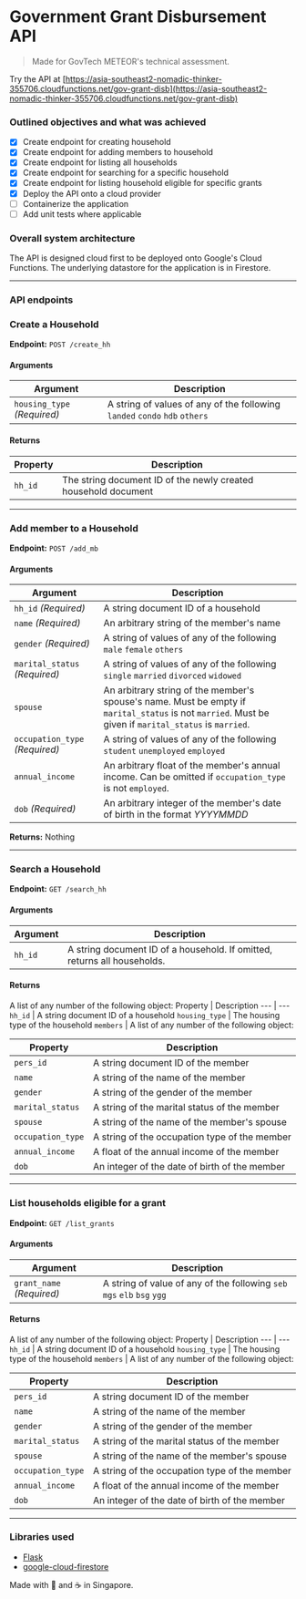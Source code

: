 # Government Grant Disbursement API
> Made for GovTech METEOR's technical assessment.

Try the API at [https://asia-southeast2-nomadic-thinker-355706.cloudfunctions.net/gov-grant-disb](https://asia-southeast2-nomadic-thinker-355706.cloudfunctions.net/gov-grant-disb)

### Outlined objectives and what was achieved
- [x] Create endpoint for creating household
- [x] Create endpoint for adding members to household
- [x] Create endpoint for listing all households
- [x] Create endpoint for searching for a specific household
- [x] Create endpoint for listing household eligible for specific grants
- [x] Deploy the API onto a cloud provider
- [ ] Containerize the application
- [ ] Add unit tests where applicable

### Overall system architecture
The API is designed cloud first to be deployed onto Google's Cloud Functions. The underlying datastore for the application is in Firestore. 

---

### API endpoints

### Create a Household
**Endpoint:** ```POST /create_hh```

#### Arguments
Argument | Description
--- | ---
```housing_type```  *(Required)* | A string of values of any of the following ```landed``` ```condo``` ```hdb``` ```others```

#### Returns
Property | Description
--- | ---
```hh_id``` | The string document ID of the newly created household document

---

### Add member to a Household
**Endpoint:** ```POST /add_mb```

#### Arguments
Argument | Description
--- | ---
```hh_id``` *(Required)* | A string document ID of a household
```name``` *(Required)* | An arbitrary string of the member's name
```gender``` *(Required)* | A string of values of any of the following ```male``` ```female``` ```others```
```marital_status``` *(Required)* | A string of values of any of the following ```single``` ```married``` ```divorced``` ```widowed```
```spouse``` | An arbitrary string of the member's spouse's name. Must be empty if ```marital_status``` is not ```married```. Must be given if ```marital_status``` is ```married```.
```occupation_type``` *(Required)* | A string of values of any of the following ```student``` ```unemployed``` ```employed```
```annual_income``` | An arbitrary float of the member's annual income. Can be omitted if ```occupation_type``` is not ```employed```.
```dob``` *(Required)* | An arbitrary integer of the member's date of birth in the format *YYYYMMDD*

**Returns:** Nothing

---

### Search a Household
**Endpoint:** ```GET /search_hh```

#### Arguments
Argument | Description
--- | ---
```hh_id``` | A string document ID of a household. If omitted, returns all households.

#### Returns
A list of any number of the following object:
Property | Description
--- | ---
```hh_id``` | A string document ID of a household 
```housing_type``` | The housing type of the household
```members``` | A list of any number of the following object: <table> <thead> <tr> <th>Property</th> <th>Description</th> </tr> </thead> <tbody> <tr><td>```pers_id```</td><td>A string document ID of the member</td><tr> <tr><td>```name```</td><td>A string of the name of the member</td><tr> <tr><td>```gender```</td><td>A string of the gender of the member</td><tr> <tr><td>```marital_status```</td><td>A string of the marital status of the member</td><tr> <tr><td>```spouse```</td><td>A string of the name of the member's spouse</td><tr> <tr><td>```occupation_type```</td><td>A string of the occupation type of the member</td><tr> <tr><td>```annual_income```</td><td>A float of the annual income of the member</td><tr> <tr><td>```dob```</td><td>An integer of the date of birth of the member</td><tr> </tbody> </table>

---

### List households eligible for a grant
**Endpoint:** ```GET /list_grants```

#### Arguments
Argument | Description
--- | ---
```grant_name``` *(Required)* | A string of value of any of the following ```seb``` ```mgs``` ```elb``` ```bsg``` ```ygg```
#### Returns
A list of any number of the following object:
Property | Description
--- | ---
```hh_id``` | A string document ID of a household 
```housing_type``` | The housing type of the household
```members``` | A list of any number of the following object: <table> <thead> <tr> <th>Property</th> <th>Description</th> </tr> </thead> <tbody> <tr><td>```pers_id```</td><td>A string document ID of the member</td><tr> <tr><td>```name```</td><td>A string of the name of the member</td><tr> <tr><td>```gender```</td><td>A string of the gender of the member</td><tr> <tr><td>```marital_status```</td><td>A string of the marital status of the member</td><tr> <tr><td>```spouse```</td><td>A string of the name of the member's spouse</td><tr> <tr><td>```occupation_type```</td><td>A string of the occupation type of the member</td><tr> <tr><td>```annual_income```</td><td>A float of the annual income of the member</td><tr> <tr><td>```dob```</td><td>An integer of the date of birth of the member</td><tr> </tbody> </table>

---

### Libraries used
- [Flask](https://pypi.org/project/Flask/)
- [google-cloud-firestore](https://pypi.org/project/google-cloud-firestore/)

Made with :purple_heart: and :coffee: in Singapore.
